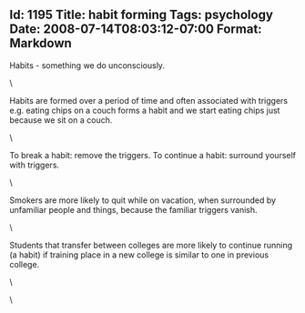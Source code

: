 Id: 1195
Title: habit forming
Tags: psychology
Date: 2008-07-14T08:03:12-07:00
Format: Markdown
--------------
Habits - something we do unconsciously.
<div>

\

</div>

<div>

Habits are formed over a period of time and often associated with
triggers e.g. eating chips on a couch forms a habit and we start eating
chips just because we sit on a couch.

</div>

<div>

\

</div>

<div>

To break a habit: remove the triggers. To continue a habit: surround
yourself with triggers.

</div>

<div>

\

</div>

<div>

Smokers are more likely to quit while on vacation, when surrounded by
unfamiliar people and things, because the familiar triggers vanish.

</div>

<div>

\

</div>

<div>

Students that transfer between colleges are more likely to continue
running (a habit) if training place in a new college is similar to one
in previous college.

</div>

<div>

\

</div>

<div>

\

</div>
